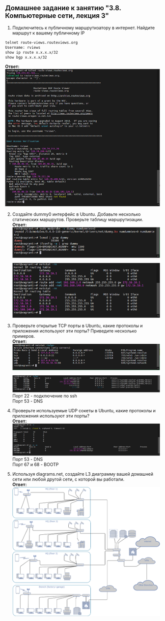 ## Домашнее задание к занятию "3.8. Компьютерные сети, лекция 3"  

1. Подключитесь к публичному маршрутизатору в интернет. Найдите маршрут к вашему публичному IP  
```
telnet route-views.routeviews.org
Username: rviews
show ip route x.x.x.x/32
show bgp x.x.x.x/32
```  
  **Ответ:**  
     ![1.telnet](screenshots/1.telnet.png)  

2. Создайте dummy0 интерфейс в Ubuntu. Добавьте несколько статических маршрутов. Проверьте таблицу маршрутизации.  
  **Ответ:**  
     ![2.dummy](screenshots/2.add-dummy.png)  

     ![2.route](screenshots/2.add-route.png)  

3. Проверьте открытые TCP порты в Ubuntu, какие протоколы и приложения используют эти порты? Приведите несколько примеров.  
  **Ответ:**  
    ![3.ports1](screenshots/3.ports1.png)  

    ![3.ports2](screenshots/3.ports2.png)  
    Порт 22 - подключение по ssh  
    Порт 53 - DNS  
4. Проверьте используемые UDP сокеты в Ubuntu, какие протоколы и приложения используют эти порты?  
  **Ответ:**  
    ![4.udp](screenshots/4.udp-socket.png)  
    Порт 53 - DNS  
    Порт 67 и 68 - BOOTP  
5. Используя diagrams.net, создайте L3 диаграмму вашей домашней сети или любой другой сети, с которой вы работали.  
  **Ответ:**  
    ![diagram](screenshots/diagram.png)  
